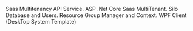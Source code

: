 Saas Multitenancy API Service.
ASP .Net Core Saas MultiTenant.
 Silo Database and Users.
 Resource Group Manager and Context.
 WPF Client (DeskTop System Template)
